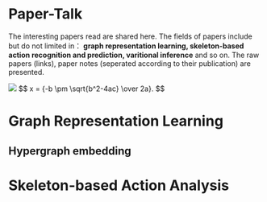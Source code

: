 # Paper-Talk
The interesting papers read are shared here. The fields of papers include but do not limited in： **graph representation learning, skeleton-based action recognition and prediction, varitional inference** and so on. The raw papers (links), paper notes (seperated according to their publication) are presented.

<img src="http://chart.googleapis.com/chart?cht=tx&chl= x=\frac{-b\pm\sqrt{b^2-4ac}}{2a}" style="border:none;">
$$ 
x = {-b \pm \sqrt{b^2-4ac} \over 2a}. 
$$


Graph Representation Learning
======
Hypergraph embedding
-----

Skeleton-based Action Analysis
======
